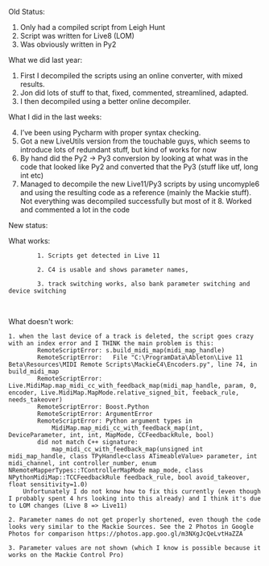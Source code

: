 Old Status:
1. Only had a compiled script from Leigh Hunt
2. Script was written for Live8 (LOM)
3. Was obviously written in Py2
 

What we did last year:
  1. First I decompiled the scripts using an online converter, with mixed results.
  2. Jon did lots of stuff to that, fixed, commented, streamlined, adapted. 
  3. I then decompiled using a better online decompiler.
 

What I did in the last weeks:

  4. I’ve been using Pycharm with proper syntax checking.
  5. Got a new LiveUtils version from the touchable guys, which seems to introduce lots of redundant stuff, but kind of works for now
  6. By hand did the Py2 -> Py3 conversion by looking at what was in the code that looked like Py2 and converted that the Py3 (stuff like utf, long int etc)
  7. Managed to decompile the new Live11/Py3 scripts by using uncomyple6 and using the resulting code as a reference (mainly the Mackie stuff). Not everything was decompiled successfully but most of it
	8. Worked and commented a lot in the code
 


New status:

What works:

			1. Scripts get detected in Live 11
      
			2. C4 is usable and shows parameter names, 
      
			3. track switching works, also bank parameter switching and device switching
 

What doesn't work:

    1. when the last device of a track is deleted, the script goes crazy with an index error and I THINK the main problem is this:
			RemoteScriptError: s.build_midi_map(midi_map_handle)
			RemoteScriptError:   File "C:\ProgramData\Ableton\Live 11 Beta\Resources\MIDI Remote Scripts\MackieC4\Encoders.py", line 74, in build_midi_map
			RemoteScriptError: Live.MidiMap.map_midi_cc_with_feedback_map(midi_map_handle, param, 0, encoder, Live.MidiMap.MapMode.relative_signed_bit, feeback_rule, needs_takeover)
			RemoteScriptError: Boost.Python
			RemoteScriptError: ArgumentError
			RemoteScriptError: Python argument types in
			    MidiMap.map_midi_cc_with_feedback_map(int, DeviceParameter, int, int, MapMode, CCFeedbackRule, bool)
			did not match C++ signature:
			    map_midi_cc_with_feedback_map(unsigned int midi_map_handle, class TPyHandle<class ATimeableValue> parameter, int midi_channel, int controller_number, enum NRemoteMapperTypes::TControllerMapMode map_mode, class NPythonMidiMap::TCCFeedbackRule feedback_rule, bool avoid_takeover, float sensitivity=1.0)
		Unfortunately I do not know how to fix this currently (even though I probably spent 4 hrs looking into this already) and I think it's due to LOM changes (Live 8 => Live11)
		
    2. Parameter names do not get properly shortened, even though the code looks very similar to the Mackie Sources. See the 2 Photos in Google Photos for comparison https://photos.app.goo.gl/m3NXgJcQeLvtHaZZA 
		
    3. Parameter values are not shown (which I know is possible because it works on the Mackie Control Pro)

